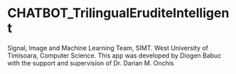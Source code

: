 # CHATBOT_TrilingualEruditeIntelligent

Signal, Image and Machine Learning Team, SIMT.
West University of Timisoara, Computer Science.
This app was developed by Diogen Babuc with
the support and supervision of Dr. Darian M. Onchis
                
